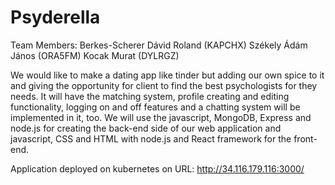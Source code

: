 # Psyderella

Team Members:
Berkes-Scherer Dávid Roland (KAPCHX)
Székely Ádám János (ORA5FM)
Kocak Murat (DYLRGZ)

We would like to make a dating app like tinder but adding our own spice to it and giving the opportunity for client to find the best psychologists for they needs.
It will have the matching system, profile creating and editing functionality, 
logging on and off features and a chatting system will be implemented in it, too.
We will use the javascript, MongoDB, Express and node.js for creating the back-end side of our web application and javascript, 
CSS and HTML with node.js and React framework for the front-end.

Application deployed on kubernetes on URL: http://34.116.179.116:3000/
